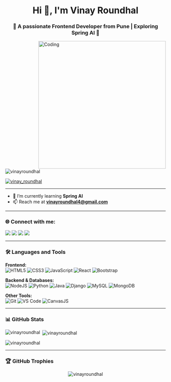 <h1 align="center">Hi 👋, I'm Vinay Roundhal</h1>
<h3 align="center">🚀 A passionate Frontend Developer from Pune | Exploring Spring AI 🌱</h3>

<img align="right" alt="Coding" width="400" src="https://media.giphy.com/media/qgQUggAC3Pfv687qPC/giphy.gif">

<p align="left"> 
  <img src="https://komarev.com/ghpvc/?username=vinayroundhal&label=Profile%20views&color=0e75b6&style=flat" alt="vinayroundhal" /> 
</p>

<p align="left"> 
  <a href="https://twitter.com/vinay_roundhal" target="blank">
    <img src="https://img.shields.io/twitter/follow/vinay_roundhal?logo=twitter&style=for-the-badge" alt="vinay_roundhal" />
  </a> 
</p>

---

- 🌱 I’m currently learning **Spring AI**  
- 📫 Reach me at **vinayroundhal4@gmail.com**

---

### 🌐 Connect with me:
<p align="left">
  <a href="mailto:vinayroundhal4@gmail.com"><img src="https://img.shields.io/badge/Gmail-D14836?style=for-the-badge&logo=gmail&logoColor=white"></a>
  <a href="https://linkedin.com/in/vinayroundhal"><img src="https://img.shields.io/badge/LinkedIn-0077B5?style=for-the-badge&logo=linkedin&logoColor=white"></a>
  <a href="https://twitter.com/vinay_roundhal"><img src="https://img.shields.io/badge/Twitter-1DA1F2?style=for-the-badge&logo=twitter&logoColor=white"></a>
  <a href="https://instagram.com/vinay_roundhal"><img src="https://img.shields.io/badge/Instagram-E4405F?style=for-the-badge&logo=instagram&logoColor=white"></a>
</p>

---

### 🛠️ Languages and Tools

**Frontend:**  
![HTML5](https://img.shields.io/badge/html5-%23E34F26.svg?style=for-the-badge&logo=html5&logoColor=white)
![CSS3](https://img.shields.io/badge/css3-%231572B6.svg?style=for-the-badge&logo=css3&logoColor=white)
![JavaScript](https://img.shields.io/badge/javascript-%23323330.svg?style=for-the-badge&logo=javascript&logoColor=%23F7DF1E)
![React](https://img.shields.io/badge/react-%2320232a.svg?style=for-the-badge&logo=react&logoColor=%2361DAFB)
![Bootstrap](https://img.shields.io/badge/bootstrap-%23563D7C.svg?style=for-the-badge&logo=bootstrap&logoColor=white)

**Backend & Databases:**  
![NodeJS](https://img.shields.io/badge/node.js-6DA55F?style=for-the-badge&logo=node.js&logoColor=white)
![Python](https://img.shields.io/badge/python-3670A0?style=for-the-badge&logo=python&logoColor=ffdd54)
![Java](https://img.shields.io/badge/java-%23ED8B00.svg?style=for-the-badge&logo=openjdk&logoColor=white)
![Django](https://img.shields.io/badge/django-%23092E20.svg?style=for-the-badge&logo=django&logoColor=white)
![MySQL](https://img.shields.io/badge/mysql-%2300f.svg?style=for-the-badge&logo=mysql&logoColor=white)
![MongoDB](https://img.shields.io/badge/mongodb-%234ea94b.svg?style=for-the-badge&logo=mongodb&logoColor=white)

**Other Tools:**  
![Git](https://img.shields.io/badge/git-%23F05033.svg?style=for-the-badge&logo=git&logoColor=white)
![VS Code](https://img.shields.io/badge/VSCode-0078d7.svg?style=for-the-badge&logo=visual-studio-code&logoColor=white)
![CanvasJS](https://img.shields.io/badge/CanvasJS-FF7139?style=for-the-badge&logo=javascript&logoColor=white)

---

### 📊 GitHub Stats

<p><img align="left" src="https://github-readme-stats.vercel.app/api/top-langs?username=vinayroundhal&show_icons=true&locale=en&layout=compact" alt="vinayroundhal" /></p>

<p>&nbsp;<img align="center" src="https://github-readme-stats.vercel.app/api?username=vinayroundhal&show_icons=true&locale=en" alt="vinayroundhal" /></p>

<p><img align="center" src="https://github-readme-streak-stats.herokuapp.com/?user=vinayroundhal&" alt="vinayroundhal" /></p>

---

### 🏆 GitHub Trophies
<p align="center">
  <img src="https://github-profile-trophy.vercel.app/?username=vinayroundhal&theme=algolia" alt="vinayroundhal" />
</p>


<!--
**vinayroundhal/vinayroundhal** is a ✨ _special_ ✨ repository because its `README.md` (this file) appears on your GitHub profile.

Here are some ideas to get you started:

- 🔭 I’m currently working on ...
- 🌱 I’m currently learning ...
- 👯 I’m looking to collaborate on ...
- 🤔 I’m looking for help with ...
- 💬 Ask me about ...
- 📫 How to reach me: ...
- 😄 Pronouns: ...
- ⚡ Fun fact: ...
-->
